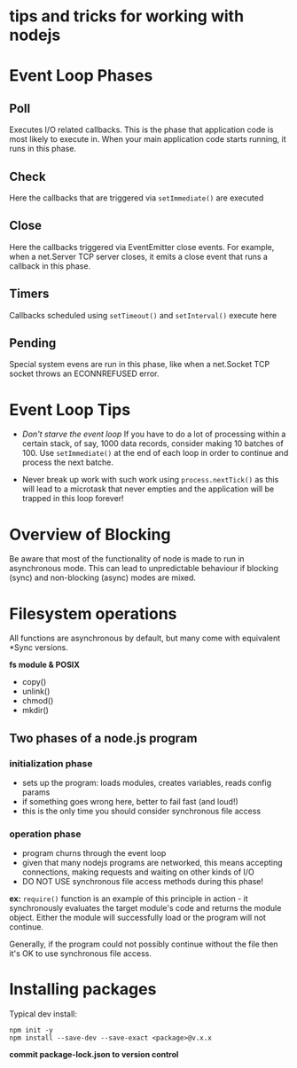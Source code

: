 tips and tricks for working with nodejs
=======================================

# Event Loop Phases

## Poll

Executes I/O related callbacks. This is the phase that application code is most
likely to execute in. When your main application code starts running, it runs
in this phase.

## Check

Here the callbacks that are triggered via `setImmediate()` are executed

## Close

Here the callbacks triggered via EventEmitter close events. For example, when a
net.Server TCP server closes, it emits a close event that runs a callback in
this phase.

## Timers
Callbacks scheduled using `setTimeout()` and `setInterval()` execute here

## Pending 

Special system evens are run in this phase, like when a net.Socket TCP socket
throws an ECONNREFUSED error.

# Event Loop Tips

+ *Don't starve the event loop*
  If you have to do a lot of processing within a certain stack, of say, 1000
  data records, consider making 10 batches of 100. Use `setImmediate()` at the
  end of each loop in order to continue and process the next batche.

+ Never break up work with such work using `process.nextTick()` as this will
  lead to a microtask that never empties and the application will be trapped in
  this loop forever! 

# Overview of Blocking 

Be aware that most of the functionality of node is made to run in asynchronous
mode. This can lead to unpredictable behaviour if blocking (sync) and
non-blocking (async) modes are mixed. 


# Filesystem operations

All functions are asynchronous by default, but many come with equivalent \*Sync
versions.

**fs module & POSIX**
+ copy()
+ unlink()
+ chmod()
+ mkdir()


## Two phases of a node.js program

### initialization phase
+ sets up the program: loads modules, creates variables, reads config params
+ if something goes wrong here, better to fail fast (and loud!)
+ this is the only time you should consider synchronous file access

### operation phase
+ program churns through the event loop
+ given that many nodejs programs are networked, this means accepting
  connections, making requests and waiting on other kinds of I/O
+ DO NOT USE synchronous file access methods during this phase!

**ex:** `require()` function is an example of this principle in action - it
synchronously evaluates the target module's code and returns the module object.
Either the module will successfully load or the program will not continue.

Generally, if the program could not possibly continue without the file then
it's OK to use synchronous file access.


# Installing packages

Typical dev install:
```
npm init -y 
npm install --save-dev --save-exact <package>@v.x.x
```

**commit package-lock.json to version control**

